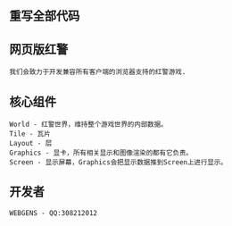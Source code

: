 
## 重写全部代码

## 网页版红警
    我们会致力于开发兼容所有客户端的浏览器支持的红警游戏.

## 核心组件
    World - 红警世界，维持整个游戏世界的内部数据。
    Tile - 瓦片
    Layout - 层
    Graphics - 显卡，所有相关显示和图像渲染的都有它负责。
    Screen - 显示屏幕，Graphics会把显示数据推到Screen上进行显示。

## 开发者
    WEBGENS - QQ:308212012
